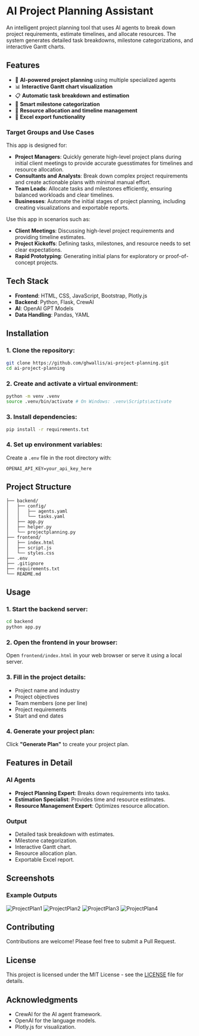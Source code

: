 # AI Project Planning Assistant

An intelligent project planning tool that uses AI agents to break down project requirements, estimate timelines, and allocate resources. The system generates detailed task breakdowns, milestone categorizations, and interactive Gantt charts.

## Features

- 🤖 **AI-powered project planning** using multiple specialized agents
- 📊 **Interactive Gantt chart visualization**
- 📋 **Automatic task breakdown and estimation**
- 🎯 **Smart milestone categorization**
- 📅 **Resource allocation and timeline management**
- 📑 **Excel export functionality**

### Target Groups and Use Cases

This app is designed for:
- **Project Managers**: Quickly generate high-level project plans during initial client meetings to provide accurate guesstimates for timelines and resource allocation.
- **Consultants and Analysts**: Break down complex project requirements and create actionable plans with minimal manual effort.
- **Team Leads**: Allocate tasks and milestones efficiently, ensuring balanced workloads and clear timelines.
- **Businesses**: Automate the initial stages of project planning, including creating visualizations and exportable reports.

Use this app in scenarios such as:
- **Client Meetings**: Discussing high-level project requirements and providing timeline estimates.
- **Project Kickoffs**: Defining tasks, milestones, and resource needs to set clear expectations.
- **Rapid Prototyping**: Generating initial plans for exploratory or proof-of-concept projects.

## Tech Stack

- **Frontend**: HTML, CSS, JavaScript, Bootstrap, Plotly.js
- **Backend**: Python, Flask, CrewAI
- **AI**: OpenAI GPT Models
- **Data Handling**: Pandas, YAML

## Installation

### 1. Clone the repository:
```bash
git clone https://github.com/ghwallis/ai-project-planning.git
cd ai-project-planning
```

### 2. Create and activate a virtual environment:
```bash
python -m venv .venv
source .venv/bin/activate # On Windows: .venv\Scripts\activate
```

### 3. Install dependencies:
```bash
pip install -r requirements.txt
```

### 4. Set up environment variables:
Create a `.env` file in the root directory with:
```env
OPENAI_API_KEY=your_api_key_here
```

## Project Structure
```
├── backend/
│   ├── config/
│   │   ├── agents.yaml
│   │   └── tasks.yaml
│   ├── app.py
│   ├── helper.py
│   └── projectplanning.py
├── frontend/
│   ├── index.html
│   ├── script.js
│   └── styles.css
├── .env
├── .gitignore
├── requirements.txt
└── README.md
```

## Usage

### 1. Start the backend server:
```bash
cd backend
python app.py
```

### 2. Open the frontend in your browser:
Open `frontend/index.html` in your web browser or serve it using a local server.

### 3. Fill in the project details:
   - Project name and industry
   - Project objectives
   - Team members (one per line)
   - Project requirements
   - Start and end dates

### 4. Generate your project plan:
Click **"Generate Plan"** to create your project plan.

## Features in Detail

### AI Agents

- **Project Planning Expert**: Breaks down requirements into tasks.
- **Estimation Specialist**: Provides time and resource estimates.
- **Resource Management Expert**: Optimizes resource allocation.

### Output

- Detailed task breakdown with estimates.
- Milestone categorization.
- Interactive Gantt chart.
- Resource allocation plan.
- Exportable Excel report.

## Screenshots

### Example Outputs

![ProjectPlan1](https://github.com/user-attachments/assets/c1ac80bf-1a15-41d3-9ba2-52d2b3f182ec)
![ProjectPlan2](https://github.com/user-attachments/assets/aee5973a-4293-4ffa-aa25-45d31612f8f9)
![ProjectPlan3](https://github.com/user-attachments/assets/eebb9c7b-a71b-487d-a2ea-19d379877ccc)
![ProjectPlan4](https://github.com/user-attachments/assets/3cdd36d3-ca37-4f8d-87a3-c6cd9eeb493b)

## Contributing

Contributions are welcome! Please feel free to submit a Pull Request.

## License

This project is licensed under the MIT License - see the [LICENSE](LICENSE) file for details.

## Acknowledgments

- CrewAI for the AI agent framework.
- OpenAI for the language models.
- Plotly.js for visualization.
